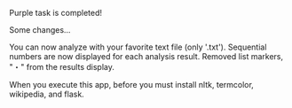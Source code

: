 Purple task is completed!

Some changes...

  You can now analyze with your favorite text file (only '.txt').
  Sequential numbers are now displayed for each analysis result.
  Removed list markers, "・"  from the results display.

When you execute this app, before you must install nltk, termcolor, wikipedia, and flask.
